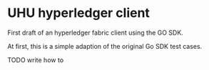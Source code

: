# UHU hyperledger client

First draft of an hyperledger fabric client using the GO SDK.

At first, this is a simple adaption of the original Go SDK test cases.

TODO write how to